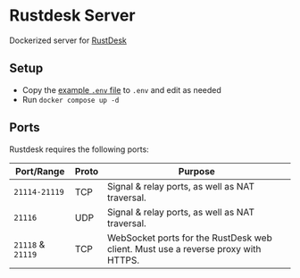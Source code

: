 # Rustdesk Server

Dockerized server for [RustDesk](rustdesk.com)

## Setup

- Copy the [example `.env` file](./.example.env) to `.env` and edit as needed
- Run `docker compose up -d`

## Ports

Rustdesk requires the following ports:

| Port/Range | Proto | Purpose |
| ---------- | ----- | ------- |
| `21114-21119` | TCP | Signal & relay ports, as well as NAT traversal. |
| `21116` | UDP | Signal & relay ports, as well as NAT traversal. |
| `21118` & `21119` | TCP | WebSocket ports for the RustDesk web client. Must use a reverse proxy with HTTPS. |

